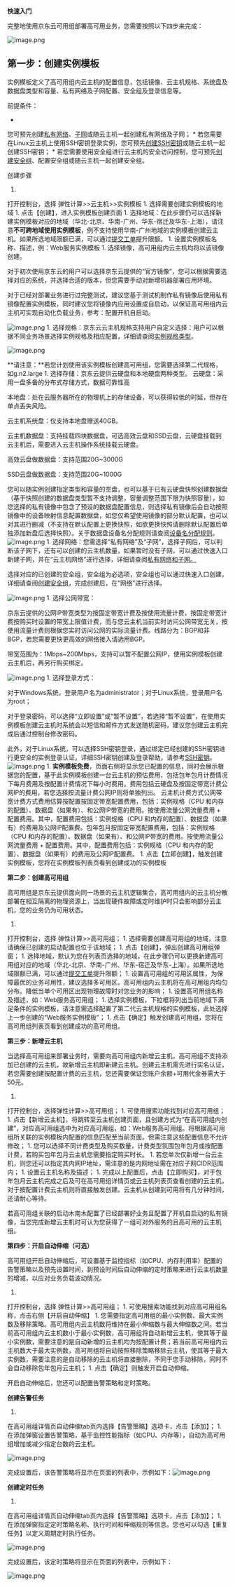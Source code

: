 **快速入门**

完整地使用京东云可用组部署高可用业务，您需要按照以下四步来完成：

![image.png](https://img1.jcloudcs.com/cms/61ca55b8-9086-4ed9-a8b4-46c393faf6c620180424161025.png)

## 第一步：创建实例模板

实例模板定义了高可用组内云主机的配置信息，包括镜像、云主机规格、系统盘及数据盘类型和容量、私有网络及子网配置、安全组及登录信息等。

前提条件：

* 
您可预先创建[私有网络](https://www.jcloud.com/help/detail/1527/isCateLog/1)、[子网](https://www.jcloud.com/help/detail/1542/isCateLog/1)或随云主机一起创建私有网络及子网；
* 
若您需要在Linux云主机上使用SSH密钥登录实例，您可预先[创建SSH密钥](https://www.jcloud.com/help/detail/330/isCateLog/1)或随云主机一起创建SSH密钥；
* 
若您需要使用安全组进行云主机的安全访问控制，您可预先[创建安全组](https://www.jcloud.com/help/detail/1486/isCateLog/1)、配置安全组或随云主机一起创建安全组。

创建步骤

1. 
打开控制台，选择 弹性计算>>云主机>>实例模板
1. 
选择需要创建实例模板的地域
1. 
点击【创建】，进入实例模板创建页面
1. 
选择地域：在此步骤仍可以选择新建实例模板对应的地域（华北-北京、华南-广州、华东-宿迁及华东-上海），请注意**不可跨地域使用实例模板**，例不支持使用华南-广州地域的实例模板创建云主机。如果所选地域限额已满，可以通过[提交工单](https://uc.jcloud.com/question/submit)提升限额。
1. 
设置实例模板名称、描述，例：Web服务实例模板
1. 
选择镜像，高可用组内云主机均将以该镜像创建。

对于初次使用京东云的用户可以选择京东云提供的“官方镜像”，您可以根据需要选择对应的系统，并选择合适的版本，但您需要手动对新增机器部署应用环境。

对于已经对部署业务进行过完整测试，建议您基于测试机制作私有镜像后使用私有镜像配置实例模板，同时建议您将镜像内应用设置成自启动，以保证高可用组内云主机可实现自动化负载业务，参考：配置开机自启动。

![image.png](https://img1.jcloudcs.com/cms/fa475960-4843-46d7-99a6-424d3559324f20180424170811.png)
1. 
选择规格：京东云云主机规格支持用户自定义选择：用户可以根据不同业务场景选择实例规格及相应配置，详细请查阅[实例规格类型](http://www.jcloud.com/help/detail/302/isCateLog/1)。

![image.png](https://img1.jcloudcs.com/cms/55487407-9b98-43d8-a406-2b9582c1e21720180424170900.png)

**请注意：**若您计划使用该实例模板创建高可用组，您需要选择第二代规格，如g.n2.large
1. 
选择存储：京东云提供云硬盘和本地硬盘两种类型。
云硬盘：采用一盘多备的分布式存储方式，数据可靠性高

本地盘：处在云服务器所在的物理机上的存储设备，可以获得较低的时延，但存在单点丢失风险。

云主机系统盘：仅支持本地盘赠送40GB。

云主机数据盘：支持挂载四块数据盘，可选高效云盘和SSD云盘，云硬盘挂载到云主机后，需要进入云主机操作系统挂载云硬盘。

高效云盘做数据盘：支持范围20G~3000G

SSD云盘做数据盘：支持范围20G~1000G

您可以随实例创建指定类型和容量的空盘，也可以基于已有云硬盘快照创建数据盘（基于快照创建的数据盘类型暂不支持调整，容量调整范围下限为快照容量），如您选择的私有镜像中包含了预设的数据盘配置信息，则选择私有镜像后会自动按照镜像中的设备映射信息配置数据盘，如您仅希望使用镜像的部分默认配置，也可以对其进行删减（不支持在默认配置上更换快照，如欲更换快照请删除默认配置后单独添加新盘后选择快照）。关于数据盘设备名分配规则请查阅[设备名分配规则](https://www.jdcloud.com/help/detail/2263/isCatalog/1)。
![image.png](https://img1.jcloudcs.com/cms/251d9d6a-005a-40be-9540-c39f8449f63520180424170935.png)
1. 
选择网络：您需选择“私有网络”及“子网”，选择子网后，可以判断该子网下，还有可以创建的云主机数量，如果暂时没有子网，可以通过快速入口新建子网，并在“云主机网络”进行选择，详细请查阅[私有网络](http://www.jcloud.com/help/detail/1509/isCateLog/1)[和](http://www.jcloud.com/help/detail/464/isCateLog/1)[子网](http://www.jcloud.com/help/detail/1510/isCateLog/1)[。](http://www.jcloud.com/help/detail/464/isCateLog/1)

选择对应的已创建的安全组，安全组为必选项，安全组也可以通过快速入口创建，详细请查阅[创建安全组](http://www.jcloud.com/help/detail/1486/isCateLog/1)，完成创建后，在“网络”进行选择。

![image.png](https://img1.jcloudcs.com/cms/ee19bd15-c6da-4a42-8226-0d610645e81120180424171001.png)
1. 
选择公网带宽：

京东云提供的公网IP带宽类型为按固定带宽计费及按使用流量计费，按固定带宽计费按购买时设置的带宽上限值计费，而与您云主机当前实时访问公网带宽无关，按使用流量计费则根据您实时访问公网的实际流量计费。线路分为：BGP和非BGP，若您需要更快更高效的网络接入请选用BGP。

带宽范围为：1Mbps~200Mbps，支持可以暂不配置公网IP，使用实例模板创建云主机后，再另行购买绑定。

![image.png](https://img1.jcloudcs.com/cms/9717d628-00ba-4f87-8ab1-a4d37f9cf7aa20180424171030.png)
1. 
选择登录方式：

对于Windows系统，登录用户名为administrator；对于Linux系统，登录用户名为root；

对于登录密码，可以选择“立即设置”或“暂不设置”，若选择“暂不设置”，在使用实例模板创建云主机时系统会以短信和邮件方式发送随机密码，建议您创建云主机完成后通过控制台修改密码。

此外，对于Linux系统，可以选择SSH密钥登录，通过绑定已经创建的SSH密钥进行更安全的实例登录认证，详细SSH密钥创建及登录帮助，请参考[SSH密钥](http://www.jcloud.com/help/detail/329/isCateLog/1 "SSH密钥")。![image.png](https://img1.jcloudcs.com/cms/70a3e510-d35c-4a01-b4e9-dfe5ea12876620180424171056.png)
1. 
**实例模板免费**，页面右侧将显示您已配置的信息，同时会展示根据您的配置，基于此实例模板创建一台云主机的预估费用，包括包年包月计费情况下每月费用及按配置计费情况下每小时费用。费用包括云硬盘及按固定带宽计费公网IP的费用，若您选择按流量计费公网IP则将单独列出。
云主机计费方式公网带宽计费方式费用估算按配置按固定带宽配置费用，包括：实例规格（CPU 和内存的配置）、数据盘（如果有）、和公网IP带宽的费用。按使用流量公网流量费用 + 配置费用。其中，配置费用包括：实例规格（CPU 和内存的配置）、数据盘（如果有）的费用及公网IP配置费。包年包月按固定带宽配置费用，包括：实例规格（CPU 和内存的配置）、数据盘（如果有）、和公网IP带宽的费用。按使用流量公网流量费用 + 配置费用。其中，配置费用包括：实例规格（CPU 和内存的配置）、数据盘（如果有）的费用及公网IP配置费。
1. 
点击【立即创建】，触发创建实例模板，您将在实例模板列表页看到创建成功的实例模板

**第二步：创建高可用组**

高可用组是京东云提供面向同一场景的云主机逻辑集合，高可用组内的云主机分散部署在相互隔离的物理资源上，当出现硬件故障或定时维护时只会影响部分云主机，您的业务仍为可用状态。

1. 
打开控制台，选择 弹性计算>>高可用组；
1. 
选择需要创建高可用组的地域，注意请确保已创建的启动配置也位于该地域；
1. 
点击【创建】，弹出创建高可用组弹窗；
1. 
选择地域，默认为您在列表页选择的地域，在此步骤仍可以更换新建高可用组对应的地域（华北-北京、华南-广州、华东-宿迁及华东-上海）。如果所选地域限额已满，可以通过[提交工单](https://uc.jcloud.com/question/submit)提升限额；
1. 
设置高可用组的可用区属性，为保障最优的业务可用性，建议选择多可用区。高可用组内云主机将在高可用组内均匀分布。降低当单个可用区出现物理故障时对您业务的影响；
1. 
设置高可用组名称及描述，如：Web服务高可用组；
1. 
选择实例模板，下拉框将列出当前地域下满足条件的实例模板，请注意需选择配置了第二代云主机规格的实例模板，此处选择上一步创建的“Web服务实例模板”；
1. 
点击【确定】触发创建高可用组，您将在高可用组列表页看到创建成功的高可用组。

**第三步：新增云主机**

当选择高可用组来部署业务时，需要向高可用组内新增云主机，高可用组不支持添加已创建的云主机，故新增云主机即新建云主机。创建云主机需先进行实名认证，若您需要创建按配置计费的云主机，您还需要保证您账户余额+可用代金券需大于50元。

1. 
打开控制台，选择弹性计算>>高可用组；
1. 
可使用搜索功能找到对应高可用组；
1. 
点击【新增云主机】，将跳转至云主机创建页面，且创建方式为“在高可用组内创建”，对应高可用组选中为对应高可用组，如：Web服务高可用组。将根据高可用组所关联的实例模板内配置的信息匹配至当前页面。但需注意这些配置信息不允许修改；
1. 
您可以选择不同计费类型及购买数量，计费类型氛围包年包月或按配置计费，若购买包年包月云主机您需要指定购买时长。
1. 
若您单次仅新增一台云主机，则您还可以指定其内网IP地址，需注意的是内网地址需在对应子网CIDR范围内；
1. 
设置云主机名称及描述；
1. 
完成以上配置后，点击【立即购买】，对于包年包月云主机完成之后及可在高可用组详情页或云主机列表页查看创建的云主机，对于按配置计费云主机则将直接触发创建。云主机从创建到可用将有几分钟时间，还请耐心等待。

若高可用组关联的启动木南木配置了已经部署好业务且配置了开机自启动的私有镜像，当您完成新增云主机时可认为您获得了一组可对外服务的且高可用的云主机组。

**第四步：开启自动伸缩（可选）**

高可用组开启自动伸缩后，可设置基于监控指标（如CPU、内存利用率）配置的告警策略以及预先设置时间，到预设时间后自动伸缩的定时策略来进行云主机数量的增减，以应对业务负载波动情况。

1. 
打开控制台，选择 弹性计算>>高可用组；
1. 
可使用搜索功能找到对应高可用组名称，点击右侧【开启自动伸缩】
1. 
您需要指定高可用组的最小实例数、最大实例数及移除策略。高可用组内云主机数将维持在最小伸缩数与最大伸缩数之间。若当前高可用组内云主机数小于最小实例数，高可用组将自动新增云主机，使其等于最小实例数，需要注意的是自动新增的云主机均为按配置计费；若当前高可用组内云主机数大于最大实例数，高可用组将自动按照移除策略移除云主机，使其等于最大实例数，需要注意的是自动移除的云主机将直接删除，不同于您手动移除，同时不会自动移除包年包月云主机；
1. 
点击【确定】则触发开启自动伸缩。

开启自动伸缩后，您还可以配置告警策略和定时策略。

**创建告警任务**

1. 
在高可用组详情页自动伸缩tab页内选择【告警策略】选项卡，点击【添加】；
1. 
在添加弹窗设置告警策略，基于监控性能指标（如CPU、内存等），自动为高可用组增加或减少指定台数的云主机。

![image.png](https://img1.jcloudcs.com/cms/ac020bca-e2fc-4022-b9cb-f538410adb9e20180424171939.png)

完成设置后，该告警策略将显示在页面的列表中，示例如下：![image.png](https://img1.jcloudcs.com/cms/df9bc34c-6173-4b61-acf9-3857b11b535220180424171757.png)

**创建定时任务**

1. 
在高可用组详情页自动伸缩tab页内选择【告警策略】选项卡，点击【添加】；
1. 
在添加弹窗指定定时策略名称、执行时间和伸缩规则等信息。您也可以勾选【重复任务】以定义周期定时执行任务。

![image.png](https://img1.jcloudcs.com/cms/a0acd23a-360a-40d0-b776-2408aab9db0320180424172027.png)

完成设置后，该定时策略将显示在页面的列表中，示例如下：

![image.png](https://img1.jcloudcs.com/cms/fbf092e9-bd37-4abb-8800-f584144aa80a20180424172104.png)